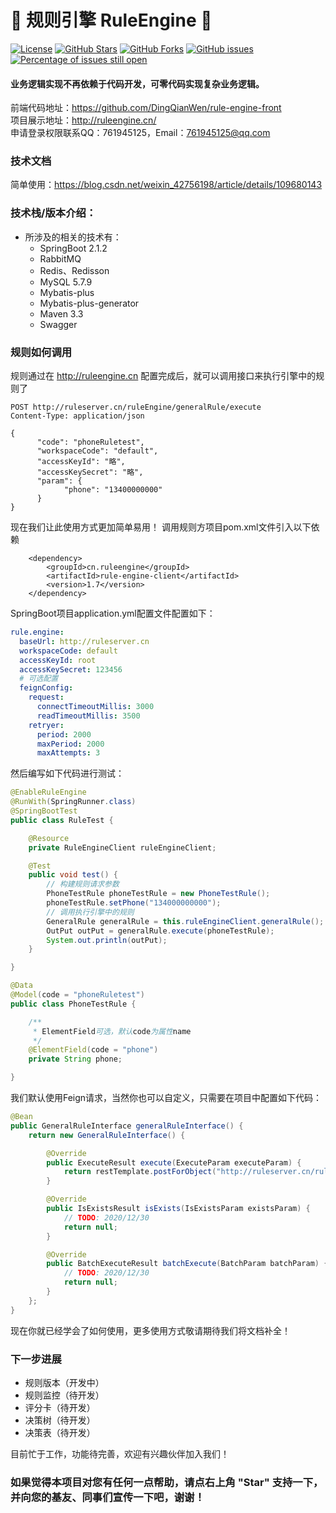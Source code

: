 # 📌 规则引擎 RuleEngine 📌
[![License](https://img.shields.io/badge/license-Apache%202-4EB1BA.svg)](https://www.apache.org/licenses/LICENSE-2.0.html)
[![GitHub Stars](https://img.shields.io/github/stars/DingQianWen/rule-engine)](https://github.com/DingQianWen/rule-engine/stargazers)
[![GitHub Forks](https://img.shields.io/github/forks/DingQianWen/rule-engine)](https://github.com/DingQianWen/rule-engine/fork)
[![GitHub issues](https://img.shields.io/github/issues/DingQianWen/rule-engine.svg)](https://github.com/DingQianWen/rule-engine/issues)
[![Percentage of issues still open](http://isitmaintained.com/badge/open/DingQianWen/rule-engine.svg)](https://github.com/DingQianWen/rule-engine/issues "Percentage of issues still open")

#### 业务逻辑实现不再依赖于代码开发，可零代码实现复杂业务逻辑。

前端代码地址：https://github.com/DingQianWen/rule-engine-front  
项目展示地址：http://ruleengine.cn/   
申请登录权限联系QQ：761945125，Email：761945125@qq.com

### 技术文档
简单使用：https://blog.csdn.net/weixin_42756198/article/details/109680143  

### 技术栈/版本介绍：
- 所涉及的相关的技术有：
    - SpringBoot 2.1.2
    - RabbitMQ
    - Redis、Redisson
    - MySQL 5.7.9
    - Mybatis-plus
    - Mybatis-plus-generator
    - Maven 3.3
    - Swagger  

### 规则如何调用
规则通过在 http://ruleengine.cn 配置完成后，就可以调用接口来执行引擎中的规则了  
```http
POST http://ruleserver.cn/ruleEngine/generalRule/execute
Content-Type: application/json

{
      "code": "phoneRuletest",
      "workspaceCode": "default",
      "accessKeyId": "略", 
      "accessKeySecret": "略",
      "param": {
            "phone": "13400000000"
      }
}
```

现在我们让此使用方式更加简单易用！
调用规则方项目pom.xml文件引入以下依赖
```pom
    <dependency>
        <groupId>cn.ruleengine</groupId>
        <artifactId>rule-engine-client</artifactId>
        <version>1.7</version>
    </dependency>
```
SpringBoot项目application.yml配置文件配置如下：
```yml
rule.engine:
  baseUrl: http://ruleserver.cn
  workspaceCode: default
  accessKeyId: root
  accessKeySecret: 123456
  # 可选配置
  feignConfig:
    request:
      connectTimeoutMillis: 3000
      readTimeoutMillis: 3500
    retryer:
      period: 2000
      maxPeriod: 2000
      maxAttempts: 3
```
然后编写如下代码进行测试：  
```java
@EnableRuleEngine
@RunWith(SpringRunner.class)
@SpringBootTest
public class RuleTest {

    @Resource
    private RuleEngineClient ruleEngineClient;

    @Test
    public void test() {
        // 构建规则请求参数
        PhoneTestRule phoneTestRule = new PhoneTestRule();
        phoneTestRule.setPhone("134000000000");
        // 调用执行引擎中的规则
        GeneralRule generalRule = this.ruleEngineClient.generalRule();
        OutPut outPut = generalRule.execute(phoneTestRule);
        System.out.println(outPut);
    }

}

@Data
@Model(code = "phoneRuletest")
public class PhoneTestRule {

    /**
     * ElementField可选，默认code为属性name
     */
    @ElementField(code = "phone")
    private String phone;

}
```

我们默认使用Feign请求，当然你也可以自定义，只需要在项目中配置如下代码：
```java
@Bean
public GeneralRuleInterface generalRuleInterface() {
    return new GeneralRuleInterface() {

        @Override
        public ExecuteResult execute(ExecuteParam executeParam) {
            return restTemplate.postForObject("http://ruleserver.cn/ruleEngine/generalRule/execute", executeParam, ExecuteResult.class);
        }

        @Override
        public IsExistsResult isExists(IsExistsParam existsParam) {
            // TODO: 2020/12/30  
            return null;
        }

        @Override
        public BatchExecuteResult batchExecute(BatchParam batchParam) {
            // TODO: 2020/12/30  
            return null;
        }
    };
}
```
现在你就已经学会了如何使用，更多使用方式敬请期待我们将文档补全！


### 下一步进展
 - 规则版本（开发中）  
 - 规则监控（待开发）  
 - 评分卡（待开发）  
 - 决策树（待开发）   
 - 决策表（待开发）   

目前忙于工作，功能待完善，欢迎有兴趣伙伴加入我们！
 
### 如果觉得本项目对您有任何一点帮助，请点右上角 "Star" 支持一下， 并向您的基友、同事们宣传一下吧，谢谢！

